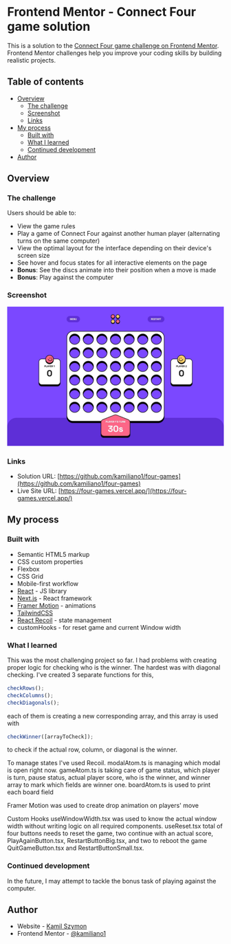 # Frontend Mentor - Connect Four game solution

This is a solution to the [Connect Four game challenge on Frontend Mentor](https://www.frontendmentor.io/challenges/connect-four-game-6G8QVH923s). Frontend Mentor challenges help you improve your coding skills by building realistic projects.

## Table of contents

- [Overview](#overview)
  - [The challenge](#the-challenge)
  - [Screenshot](#screenshot)
  - [Links](#links)
- [My process](#my-process)
  - [Built with](#built-with)
  - [What I learned](#what-i-learned)
  - [Continued development](#continued-development)
- [Author](#author)

## Overview

### The challenge

Users should be able to:

- View the game rules
- Play a game of Connect Four against another human player (alternating turns on the same computer)
- View the optimal layout for the interface depending on their device's screen size
- See hover and focus states for all interactive elements on the page
- **Bonus**: See the discs animate into their position when a move is made
- **Bonus**: Play against the computer

### Screenshot

![](./screenshot.jpeg)

### Links

- Solution URL: [https://github.com/kamiliano1/four-games](https://github.com/kamiliano1/four-games)
- Live Site URL: [https://four-games.vercel.app/](https://four-games.vercel.app/)

## My process

### Built with

- Semantic HTML5 markup
- CSS custom properties
- Flexbox
- CSS Grid
- Mobile-first workflow
- [React](https://reactjs.org/) - JS library
- [Next.js](https://nextjs.org/) - React framework
- [Framer Motion](https://www.framer.com/motion/) - animations
- [TailwindCSS](https://tailwindcss.com/)
- [React Recoil](https://recoiljs.org/) - state management
- customHooks - for reset game and current Window width

### What I learned

This was the most challenging project so far. I had problems with creating proper logic for checking who is the winner. The hardest was with diagonal checking. I've created 3 separate functions for this,

```js
checkRows();
checkColumns();
checkDiagonals();
```

each of them is creating a new corresponding array, and this array is used with

```js
checkWinner([arrayToCheck]);
```

to check if the actual row, column, or diagonal is the winner.

To manage states I've used Recoil.
modalAtom.ts is managing which modal is open right now.
gameAtom.ts is taking care of game status, which player is turn, pause status, actual player score, who is the winner, and winner array to mark which fields are winner one.
boardAtom.ts is used to print each board field

Framer Motion was used to create drop animation on players' move

Custom Hooks
useWindowWidth.tsx was used to know the actual window width without writing logic on all required components.
useReset.tsx total of four buttons needs to reset the game, two continue with an actual score, PlayAgainButton.tsx, RestartButtonBig.tsx, and two to reboot the game QuitGameButton.tsx and RestartButtonSmall.tsx.

### Continued development

In the future, I may attempt to tackle the bonus task of playing against the computer.

## Author

- Website - [Kamil Szymon](https://github.com/kamiliano1)
- Frontend Mentor - [@kamiliano1](https://www.frontendmentor.io/profile/kamiliano1)
